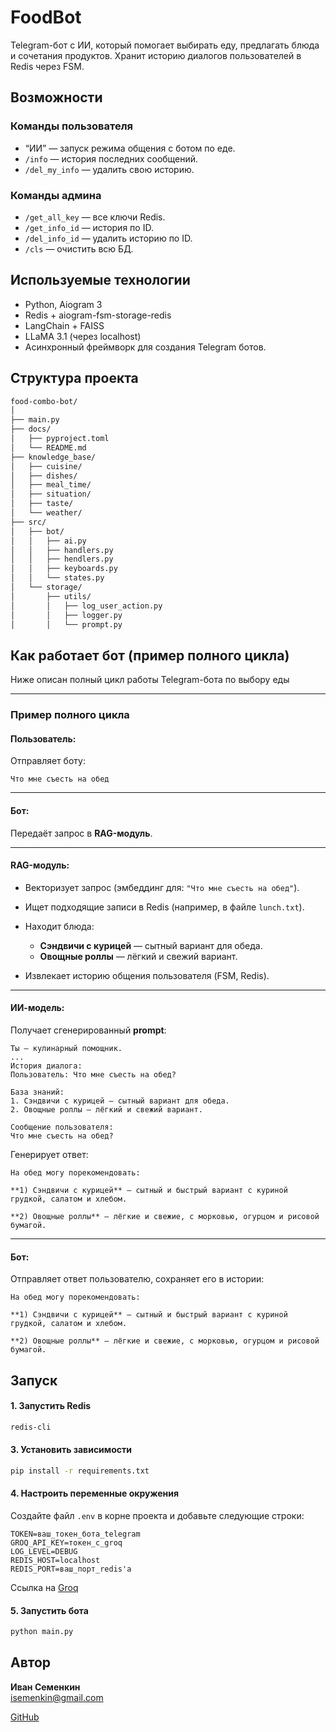 # FoodBot

Telegram-бот с ИИ, который помогает выбирать еду, предлагать блюда и сочетания продуктов. Хранит историю диалогов пользователей в Redis через FSM.

## Возможности

### Команды пользователя

* “ИИ” — запуск режима общения с ботом по еде.
* `/info` — история последних сообщений.
* `/del_my_info` — удалить свою историю.

### Команды админа

* `/get_all_key` — все ключи Redis.
* `/get_info_id` — история по ID.
* `/del_info_id` — удалить историю по ID.
* `/cls` — очистить всю БД.

## Используемые технологии

* Python, Aiogram 3
* Redis + aiogram-fsm-storage-redis
* LangChain + FAISS
* LLaMA 3.1 (через localhost)
* Асинхронный фреймворк для создания Telegram ботов.

## Структура проекта

```bash
food-combo-bot/
│
├── main.py
├── docs/
│   ├── pyproject.toml
│   └── README.md
├── knowledge_base/
│   ├── cuisine/
│   ├── dishes/
│   ├── meal_time/
│   ├── situation/
│   ├── taste/
│   └── weather/
├── src/
│   ├── bot/
│   │   ├── ai.py
│   │   ├── handlers.py
│   │   ├── hendlers.py
│   │   ├── keyboards.py
│   │   └── states.py
│   └── storage/
│       ├── utils/
│       │   ├── log_user_action.py
│       │   ├── logger.py
│       │   └── prompt.py
```


## Как работает бот (пример полного цикла)

Ниже описан полный цикл работы Telegram-бота по выбору еды

---

### Пример полного цикла

#### Пользователь:

Отправляет боту:

```text
Что мне съесть на обед
```

---

#### Бот:

Передаёт запрос в **RAG-модуль**.

---

#### RAG-модуль:

* Векторизует запрос (эмбеддинг для: `"Что мне съесть на обед"`).
* Ищет подходящие записи в Redis (например, в файле `lunch.txt`).
* Находит блюда:

  * **Сэндвичи с курицей** — сытный вариант для обеда.
  * **Овощные роллы** — лёгкий и свежий вариант.
* Извлекает историю общения пользователя (FSM, Redis).

---

#### ИИ-модель:

Получает сгенерированный **prompt**:

```text
Ты — кулинарный помощник.
...
История диалога:
Пользователь: Что мне съесть на обед?

База знаний:
1. Сэндвичи с курицей — сытный вариант для обеда.
2. Овощные роллы — лёгкий и свежий вариант.

Сообщение пользователя:
Что мне съесть на обед?
```

Генерирует ответ:

```text
На обед могу порекомендовать:

**1) Сэндвичи с курицей** — сытный и быстрый вариант с куриной грудкой, салатом и хлебом.

**2) Овощные роллы** — лёгкие и свежие, с морковью, огурцом и рисовой бумагой.
```

---

#### Бот:

Отправляет ответ пользователю, сохраняет его в истории:

```text
На обед могу порекомендовать:

**1) Сэндвичи с курицей** — сытный и быстрый вариант с куриной грудкой, салатом и хлебом.

**2) Овощные роллы** — лёгкие и свежие, с морковью, огурцом и рисовой бумагой.
```


## Запуск

#### 1. Запустить Redis

```bash
redis-cli 
```
#### 3. Установить зависимости

```bash
pip install -r requirements.txt
```

#### 4. Настроить переменные окружения

Создайте файл `.env` в корне проекта и добавьте следующие строки:

```env
TOKEN=ваш_токен_бота_telegram
GROQ_API_KEY=токен_с_groq
LOG_LEVEL=DEBUG
REDIS_HOST=localhost
REDIS_PORT=ваш_порт_redis'а
```
Ссылка на [Groq](https://groq.com/)


#### 5. Запустить бота

```bash
python main.py
```


## Автор

**Иван Семенкин**  
[isemenkin@gmail.com](mailto:isemenkin@gmail.com)

[GitHub](https://github.com/IvanSemenkin)

